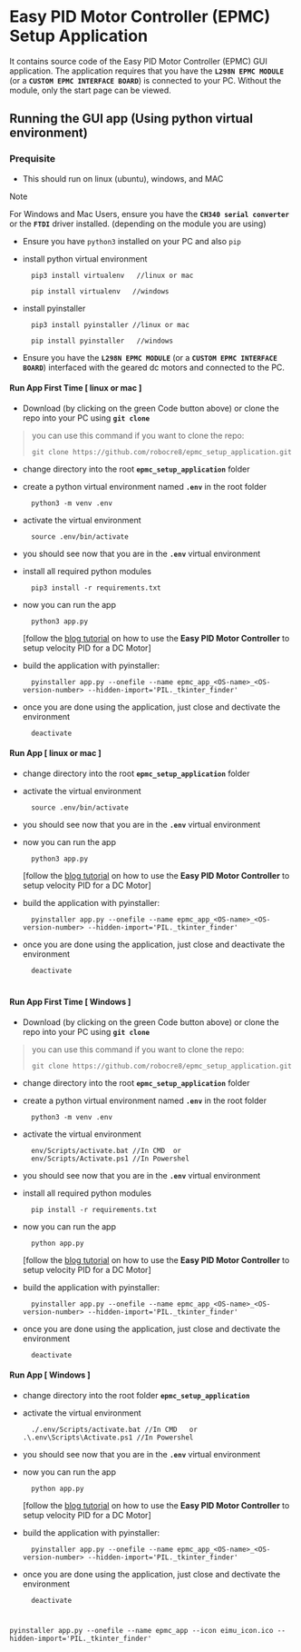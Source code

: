 # Easy PID Motor Controller (EPMC) Setup Application
It contains source code of the Easy PID Motor Controller (EPMC) GUI application. The application requires that you have the **`L298N EPMC MODULE`** (or a **`CUSTOM EPMC INTERFACE BOARD`**) is connected to your PC. Without the module, only the start page can be viewed.

## Running the GUI app (Using python virtual environment)
### Prequisite
- This should run on linux (ubuntu), windows, and MAC

> [!NOTE]  
> For Windows and Mac Users, ensure you have the **`CH340 serial converter`** or the **`FTDI`** driver installed. (depending on the module you are using)

- Ensure you have `python3` installed on your PC and also `pip`

- install python virtual environment
  ```shell
    pip3 install virtualenv   //linux or mac
  ```
  ```shell
    pip install virtualenv   //windows
  ```
- install pyinstaller
  ```shell
    pip3 install pyinstaller //linux or mac
  ```
  ```shell
    pip install pyinstaller   //windows
  ```
- Ensure you have the **`L298N EPMC MODULE`** (or a **`CUSTOM EPMC INTERFACE BOARD`**) interfaced with the geared dc motors and connected to the PC.




#### Run App First Time [ linux or mac ]
- Download (by clicking on the green Code button above) or clone the repo into your PC using **`git clone`**
> you can use this command if you want to clone the repo:
>
> ```shell
> git clone https://github.com/robocre8/epmc_setup_application.git
> ```

- change directory into the root **`epmc_setup_application`** folder

- create a python virtual environment named **`.env`** in the root folder 
  ```shell
    python3 -m venv .env
  ```
- activate the virtual environment
  ```shell
    source .env/bin/activate
  ```
- you should see now that you are in the **`.env`** virtual environment

- install all required python modules
  ```shell
    pip3 install -r requirements.txt
  ```
- now you can run the app 
  ```shell
    python3 app.py 
  ```
  [follow the [blog tutorial]() on how to use the **Easy PID Motor Controller** to setup velocity PID for a DC Motor]
  
- build the application with pyinstaller:
  ```shell
    pyinstaller app.py --onefile --name epmc_app_<OS-name>_<OS-version-number> --hidden-import='PIL._tkinter_finder'
  ```
  
- once you are done using the application, just close and dectivate the environment
  ```shell
    deactivate
  ```

#### Run App [ linux or mac ]
- change directory into the root **`epmc_setup_application`** folder

- activate the virtual environment
  ```shell
    source .env/bin/activate
  ```
- you should see now that you are in the **`.env`** virtual environment

- now you can run the app 
  ```shell
    python3 app.py 
  ```
  [follow the [blog tutorial]() on how to use the **Easy PID Motor Controller** to setup velocity PID for a DC Motor]
  
- build the application with pyinstaller:
  ```shell
    pyinstaller app.py --onefile --name epmc_app_<OS-name>_<OS-version-number> --hidden-import='PIL._tkinter_finder'
  ```
- once you are done using the application, just close and deactivate the environment
  ```shell
    deactivate
  ```

#

#### Run App First Time [ Windows ]
- Download (by clicking on the green Code button above) or clone the repo into your PC using **`git clone`**
> you can use this command if you want to clone the repo:
>
> ```shell
> git clone https://github.com/robocre8/epmc_setup_application.git
> ```

- change directory into the root **`epmc_setup_application`** folder

- create a python virtual environment named **`.env`** in the root folder 
  ```shell
    python3 -m venv .env
  ```
- activate the virtual environment
  ```shell
    env/Scripts/activate.bat //In CMD  or
    env/Scripts/Activate.ps1 //In Powershel
  ```
- you should see now that you are in the **`.env`** virtual environment

- install all required python modules
  ```shell
    pip install -r requirements.txt
  ```
- now you can run the app 
  ```shell
    python app.py 
  ```
  [follow the [blog tutorial]() on how to use the **Easy PID Motor Controller** to setup velocity PID for a DC Motor]
  
- build the application with pyinstaller:
  ```shell
    pyinstaller app.py --onefile --name epmc_app_<OS-name>_<OS-version-number> --hidden-import='PIL._tkinter_finder'
  ```
- once you are done using the application, just close and dectivate the environment
  ```shell
    deactivate
  ```

#### Run App [ Windows ]
- change directory into the root folder **`epmc_setup_application`**

- activate the virtual environment
  ```shell
    ./.env/Scripts/activate.bat //In CMD   or
  .\.env\Scripts\Activate.ps1 //In Powershel
  ```
- you should see now that you are in the **`.env`** virtual environment

- now you can run the app 
  ```shell
    python app.py 
  ```
  [follow the [blog tutorial]() on how to use the **Easy PID Motor Controller** to setup velocity PID for a DC Motor]
  
- build the application with pyinstaller:
  ```shell
    pyinstaller app.py --onefile --name epmc_app_<OS-name>_<OS-version-number> --hidden-import='PIL._tkinter_finder'
  ```
- once you are done using the application, just close and dectivate the environment
  ```shell
    deactivate
  ```
#



`pyinstaller app.py --onefile --name epmc_app --icon eimu_icon.ico --hidden-import='PIL._tkinter_finder'`
